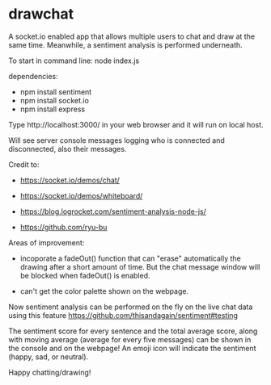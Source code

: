 # drawchat
A socket.io enabled app that allows multiple users to chat and draw at the same time. Meanwhile, a sentiment analysis is performed underneath. 

To start in command line: node index.js

dependencies:
- npm install sentiment
- npm install socket.io
- npm install express

Type http://localhost:3000/ in your web browser and it will run on local host. 

Will see server console messages logging who is connected and disconnected, also their messages. 

Credit to:
- https://socket.io/demos/chat/

- https://socket.io/demos/whiteboard/

- https://blog.logrocket.com/sentiment-analysis-node-js/

- https://github.com/ryu-bu

Areas of improvement:
- incoporate a fadeOut() function that can "erase" automatically the drawing after a short amount of time. But the chat message window will be blocked when fadeOut() is enabled.

- can't get the color palette shown on the webpage.

Now sentiment analysis can be performed on the fly on the live chat data using this feature https://github.com/thisandagain/sentiment#testing

The sentiment score for every sentence and the total average score, along with moving average (average for every five messages) can be shown in the console and on the webpage! An emoji icon will indicate the sentiment (happy, sad, or neutral).

Happy chatting/drawing!
